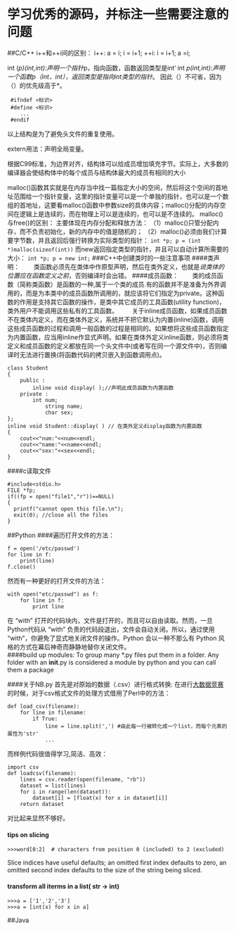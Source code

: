 学习优秀的源码，并标注一些需要注意的问题
======

##C/C++
i++和++i间的区别：
i++: a = i; i = i+1;
++i: i = i+1; a =i; 

int (*p)(int,int):声明一个指针*p，指向函数，函数返回类型是int‘
int *p(int,int):声明一个函数p（int，int），返回类型是指向int类型的指针*。
因此（）不可省，因为（）的优先级高于*。
```
 #ifndef <标识>
 #define <标识>
	...
 #endif
```
以上结构是为了避免头文件的重复使用。

extern用法：声明全局变量。


根据C99标准，为边界对齐，结构体可以给成员增加填充字节。实际上，大多数的编译器会使结构体中的每个成员与结构体最大的成员有相同的大小


malloc()函数其实就是在内存当中找一篇指定大小的空间，然后将这个空间的首地址范围给一个指针变量，这里的指针变量可以是一个单独的指针，也可以是一个数组的首地址，这要看malloc()函数中参数size的具体内容；malloc()分配的内存空间在逻辑上是连续的，而在物理上可以是连续的，也可以是不连续的。
malloc()与free()的区别：
主要体现在内存分配和释放方法：
（1）malloc()只管分配内存，而不负责初始化，新的内存中的值是随机的；
（2）malloc()必须由我们计算要字节数，并且返回后强行转换为实际类型的指针：
	```
	int *p;
	p = (int *)malloc(sizeof(int))
	```
而new返回指定类型的指针，并且可以自动计算所需要的大小：
	```
	int *p;
	p = new int;
	```
###C++中创建类时的一些注意事项
####类声明：
　　类函数必须先在类体中作原型声明，然后在类外定义，也就是*说类体的位置应在函数定义之前*，否则编译时会出错。
####成员函数：
　　类的成员函数（简称类函数）是函数的一种,属于一个类的成员.有的函数并不是准备为外界调用的，而是为本类中的成员函数所调用的，就应该将它们指定为private。这种函数的作用是支持其它函数的操作，是类中其它成员的工具函数(utility function)，类外用户不能调用这些私有的工具函数。
　　关于inline成员函数，如果成员函数不在类体内定义，而在类体外定义，系统并不把它默认为内置(inline)函数，调用这些成员函数的过程和调用一般函数的过程是相同的。如果想将这些成员函数指定为内置函数，应当用inline作显式声明。如果在类体外定义inline函数，则必须将类定义和成员函数的定义都放在同一个头文件中(或者写在同一个源文件中)，否则编译时无法进行置换(将函数代码的拷贝嵌入到函数调用点)。
```
class Student
{
	public :
		inline void display( );//声明此成员函数为内置函数
	private :
		int num;
       		string name;
       		char sex;
};
inline void Student::display( ) // 在类外定义display函数为内置函数
{
	cout<<"num:"<<num<<endl;
	cout<<"name:"<<name<<endl;
	cout<<"sex:"<<sex<<endl;
}
```
####c读取文件
```
#include<stdio.h>
FILE *fp;
if((fp = open("file1","r"))==NULL)
{
  printf("cannot open this file.\n");
  exit(0); //close all the files
}
```
##Python
####遍历打开文件的方法：
```
f = open('/etc/passwd')
for line in f:
    print(line)
f.close()
```
然而有一种更好的打开文件的方法：
```
with open("etc/passwd") as f:
    for line in f:
        print line
```
在 “with” 打开的代码块内，文件是打开的，而且可以自由读取。然而，一旦Python代码从 “with” 负责的代码段退出，文件会自动关闭。所以，通过使用 “with”，你避免了显式地关闭文件的操作。Python 会以一种不那么有 Python 风格的方式在幕后神奇而静静地替你关闭文件。<br>
####build up modules:
To group many *.py files put them in a folder. Any folder with an __init__.py is considered a module by python and you can call them a package

####关于NB.py
首先是对原始的数据（.csv）进行格式转换:
在进行[大数据竞赛](https://github.com/chibaofang/Pur_Red_forecast)的时候，对于csv格式文件的处理方式借用了Perl中的方法：
```
def load_csv(filename):
    for line in filename:
    	if True:
    		line = line.split(',') #由此每一行被转化成一个list，而每个元素的属性为'str'
    		...
```
而样例代码很值得学习,简洁、高效：
```
import csv
def loadcsv(filename):
    lines = csv.reader(open(filename, "rb"))
    dataset = list(lines)
    for i in range(len(dataset)):
        dataset[i] = [float(x) for x in dataset[i]]
    return dataset
```

对比起来显然不够好。

#### tips on slicing 
```
>>>word[0:2]  # characters from position 0 (included) to 2 (excluded)
```
Slice indices have useful defaults; an omitted first index defaults to zero, an omitted second index defaults to the size of the string being sliced.
#### transform all iterms in a list( str -> int)
```
>>>a = ['1','2','3']
>>>a = [int(x) for x in a]
```
##Java

